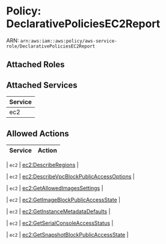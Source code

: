 # Policy: DeclarativePoliciesEC2Report

ARN: `arn:aws:iam::aws:policy/aws-service-role/DeclarativePoliciesEC2Report`

## Attached Roles

## Attached Services

| Service |
|---------|
| ec2 |

## Allowed Actions

| Service | Action |
|:-------:|--------|

| `ec2` | [ec2:DescribeRegions](../actions.md#ec2:describeregions) |

| `ec2` | [ec2:DescribeVpcBlockPublicAccessOptions](../actions.md#ec2:describevpcblockpublicaccessoptions) |

| `ec2` | [ec2:GetAllowedImagesSettings](../actions.md#ec2:getallowedimagessettings) |

| `ec2` | [ec2:GetImageBlockPublicAccessState](../actions.md#ec2:getimageblockpublicaccessstate) |

| `ec2` | [ec2:GetInstanceMetadataDefaults](../actions.md#ec2:getinstancemetadatadefaults) |

| `ec2` | [ec2:GetSerialConsoleAccessStatus](../actions.md#ec2:getserialconsoleaccessstatus) |

| `ec2` | [ec2:GetSnapshotBlockPublicAccessState](../actions.md#ec2:getsnapshotblockpublicaccessstate) |
